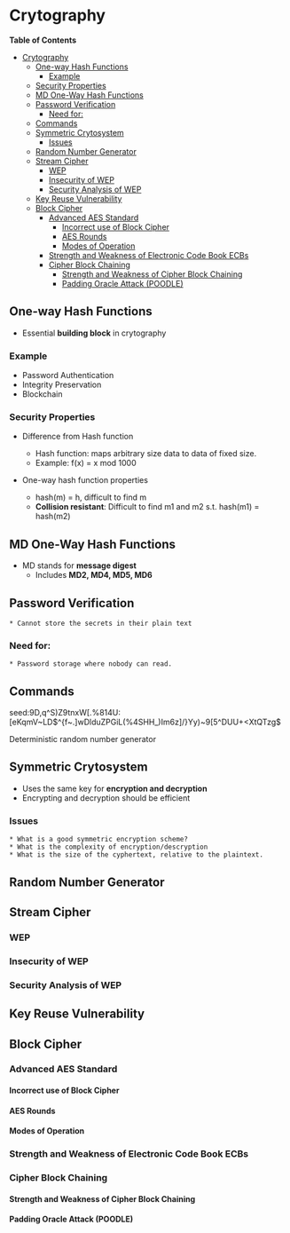 # Crytography
<!-- markdown-toc start - Don't edit this section. Run M-x markdown-toc-refresh-toc -->
**Table of Contents**

- [Crytography](#crytography)
    - [One-way Hash Functions](#one-way-hash-functions)
        - [Example](#example)
    - [Security Properties](#security-properties)
    - [MD One-Way Hash Functions](#md-one-way-hash-functions)
    - [Password Verification](#password-verification)
        - [Need for:](#need-for)
    - [Commands](#commands)
    - [Symmetric Crytosystem](#symmetric-crytosystem)
        - [Issues](#issues)
    - [Random Number Generator](#random-number-generator)
    - [Stream Cipher](#stream-cipher)
        - [WEP](#wep)
        - [Insecurity of WEP](#insecurity-of-wep)
        - [Security Analysis of WEP](#security-analysis-of-wep)
    - [Key Reuse Vulnerability](#key-reuse-vulnerability)
    - [Block Cipher](#block-cipher)
        - [Advanced AES Standard](#advanced-aes-standard)
            - [Incorrect use of Block Cipher](#incorrect-use-of-block-cipher)
            - [AES Rounds](#aes-rounds)
            - [Modes of Operation](#modes-of-operation)
        - [Strength and Weakness of Electronic Code Book ECBs](#strength-and-weakness-of-electronic-code-book-ecbs)
        - [Cipher Block Chaining](#cipher-block-chaining)
            - [Strength and Weakness of Cipher Block Chaining](#strength-and-weakness-of-cipher-block-chaining)
            - [Padding Oracle Attack (POODLE)](#padding-oracle-attack-poodle)

<!-- markdown-toc end -->

## One-way Hash Functions
* Essential **building block** in crytography

### Example
* Password Authentication
* Integrity Preservation
* Blockchain

### Security Properties
* Difference from Hash function
    * Hash function: maps arbitrary size data to data of fixed size.
    * Example: f(x) = x mod 1000

* One-way hash function properties
    * hash(m) = h, difficult to find m
    * **Collision resistant**: Difficult to find m1 and m2 s.t. hash(m1) = hash(m2)

## MD One-Way Hash Functions
* MD stands for **message digest**
    * Includes **MD2, MD4, MD5, MD6**


## Password Verification
    * Cannot store the secrets in their plain text


### Need for:
    * Password storage where nobody can read.

## Commands
seed:9D,q^S)Z9tnxW[.%814U:[eKqmV~LD$^{f~.]wDlduZPGiL(%4SHH_)Im6z]/}Yy)~9[5^DUU+<XtQTzg$

Deterministic random number generator

## Symmetric Crytosystem 
* Uses the same key for **encryption and decryption**
* Encrypting and decryption should be efficient

### Issues
    * What is a good symmetric encryption scheme?
    * What is the complexity of encryption/descryption
    * What is the size of the cyphertext, relative to the plaintext.


## Random Number Generator

## Stream Cipher

### WEP

### Insecurity of WEP

### Security Analysis of WEP

## Key Reuse Vulnerability

## Block Cipher

### Advanced AES Standard


#### Incorrect use of Block Cipher

#### AES Rounds

#### Modes of Operation

### Strength and Weakness of Electronic Code Book ECBs

### Cipher Block Chaining

#### Strength and Weakness of Cipher Block Chaining

#### Padding Oracle Attack (POODLE)
